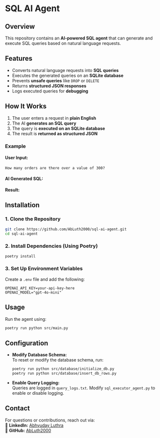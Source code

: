 # SQL AI Agent

## Overview

This repository contains an **AI-powered SQL agent** that can generate and execute SQL queries based on natural language requests.

## Features

- Converts natural language requests into **SQL queries**
- Executes the generated queries on an **SQLite database**
- Prevents **unsafe queries** like `DROP` or `DELETE`
- Returns **structured JSON responses**
- Logs executed queries for **debugging**

## How It Works

1. The user enters a request in **plain English**
2. The AI **generates an SQL query**
3. The query is **executed on an SQLite database**
4. The result is **returned as structured JSON**

### Example

#### **User Input:**

```
How many orders are there over a value of 300?
```

#### **AI Generated SQL:**

#### **Result:**

## Installation

### **1. Clone the Repository**

```bash
git clone https://github.com/AbLuth2000/sql-ai-agent.git
cd sql-ai-agent
```

### **2. Install Dependencies (Using Poetry)**

```bash
poetry install
```

### **3. Set Up Environment Variables**

Create a `.env` file and add the following:

```
OPENAI_API_KEY=your-api-key-here
OPENAI_MODEL="gpt-4o-mini"
```

## Usage

Run the agent using:

```bash
poetry run python src/main.py
```

## Configuration

- **Modify Database Schema:**  
  To reset or modify the database schema, run:
  ```bash
  poetry run python src/database/initialize_db.py
  poetry run python src/database/insert_db_rows.py
  ```
- **Enable Query Logging:**  
  Queries are logged in `query_logs.txt`. Modify `sql_executor_agent.py` to enable or disable logging.

## Contact

For questions or contributions, reach out via:  
🔗 **LinkedIn:** [Abhyuday Luthra](https://www.linkedin.com/in/abhyuday-luthra/)  
🐙 **GitHub:** [AbLuth2000](https://github.com/AbLuth2000)
